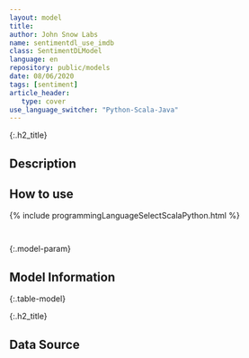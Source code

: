 ```yaml
---
layout: model
title: 
author: John Snow Labs
name: sentimentdl_use_imdb
class: SentimentDLModel
language: en
repository: public/models
date: 08/06/2020
tags: [sentiment]
article_header:
   type: cover
use_language_switcher: "Python-Scala-Java"
---
```


{:.h2_title}
## Description 






## How to use 
<div class="tabs-box" markdown="1">

{% include programmingLanguageSelectScalaPython.html %}

```python

```

```scala

```
</div>



{:.model-param}
## Model Information
{:.table-model}





{:.h2_title}
## Data Source


